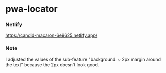 # pwa-locator

### Netlify
https://candid-macaron-6e9625.netlify.app/

### Note
I adjusted the values of the sub-feature "background: ~ 2px margin around the text" 
because the 2px doesn't look good.
